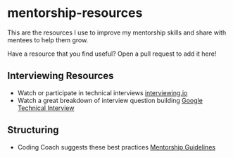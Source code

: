 # mentorship-resources
This are the resources I use to improve my mentorship skills and share with mentees to help them grow.

Have a resource that you find useful? Open a pull request to add it here!

## Interviewing Resources
- Watch or participate in technical interviews [interviewing.io](https://interviewing.io/)
- Watch a great breakdown of interview question building [Google Technical Interview](https://www.youtube.com/watch?v=XKu_SEDAykw&t=528s)

## Structuring
- Coding Coach suggests these best practices [Mentorship Guidelines](https://docs.google.com/document/d/1zKCxmIh0Sd4aWLiQncICOGm6uf38S0kJ0xb0qErNFVA/edit#heading=h.1yinzctfb3pc)

